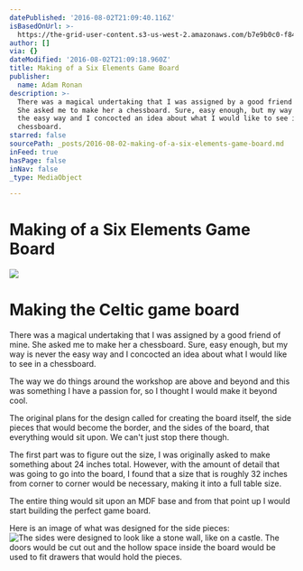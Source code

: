 ```yaml
---
datePublished: '2016-08-02T21:09:40.116Z'
isBasedOnUrl: >-
  https://the-grid-user-content.s3-us-west-2.amazonaws.com/b7e9b0c0-f84c-450e-99c1-5323a8dd6de3.jpg
author: []
via: {}
dateModified: '2016-08-02T21:09:18.960Z'
title: Making of a Six Elements Game Board
publisher:
  name: Adam Ronan
description: >-
  There was a magical undertaking that I was assigned by a good friend of mine.
  She asked me to make her a chessboard. Sure, easy enough, but my way is never
  the easy way and I concocted an idea about what I would like to see in a
  chessboard.
starred: false
sourcePath: _posts/2016-08-02-making-of-a-six-elements-game-board.md
inFeed: true
hasPage: false
inNav: false
_type: MediaObject

---
```

# Making of a Six Elements Game Board
![](https://the-grid-user-content.s3-us-west-2.amazonaws.com/a307ec13-d500-4370-870a-d2a5c8e3d62c.jpg)

# Making the Celtic game board

There was a magical undertaking that I was assigned by a good friend of mine. She asked me to make her a chessboard. Sure, easy enough, but my way is never the easy way and I concocted an idea about what I would like to see in a chessboard.

The way we do things around the workshop are above and beyond and this was something I have a passion for, so I thought I would make it beyond cool.

The original plans for the design called for creating the board itself, the side pieces that would become the border, and the sides of the board, that everything would sit upon. We can't just stop there though.

The first part was to figure out the size, I was originally asked to make something about 24 inches total. However, with the amount of detail that was going to go into the board, I found that a size that is roughly 32 inches from corner to corner would be necessary, making it into a full table size. 

The entire thing would sit upon an MDF base and from that point up I would start building the perfect game board. 

Here is an image of what was designed for the side pieces:
![The sides were designed to look like a stone wall, like on a castle. The doors would be cut out and the hollow space inside the board would be used to fit drawers that would hold the pieces. ](https://the-grid-user-content.s3-us-west-2.amazonaws.com/c6b2c2de-8b85-4335-a0d2-14dcaf01bb0b.png)